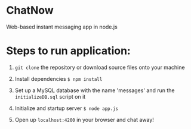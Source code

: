 # ChatNow
Web-based instant messaging app in node.js

# Steps to run application:
1. ```git clone``` the repository or download source files onto your machine

2. Install dependencies
```$ npm install```

3. Set up a MySQL database with the name 'messages' and run the  ```initializeDB.sql``` script on it

4. Initialize and startup server
```$ node app.js```

5. Open up ```localhost:4200``` in your browser and chat away!

